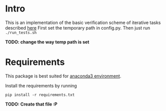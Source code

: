 # Intro

This is an implementation of the basic verification scheme of iterative tasks described [here](https://github.com/imapp-pl/golem_rd/wiki/Verification-of-iterative-tasks)
First set the temporary path in config.py.
Then just run `./run_tests.sh`

**TODO: change the way temp path is set** 

# Requirements

This package is best suited for [anaconda3 environment](https://www.continuum.io/downloads). 

Install the requirements by running
```buildoutcfg
pip install -r requirements.txt
```

**TODO: Create that file :P**
